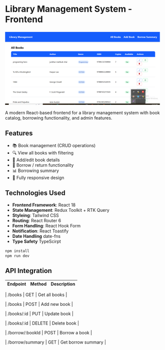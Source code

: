 # Library Management System - Frontend

![Library Management Screenshot](./src/assets/Screenshot_25.png)

A modern React-based frontend for a library management system with book catalog, borrowing functionality, and admin features.

## Features

- 📚 Book management (CRUD operations)
- 🔍 View all books with filtering
- 📝 Add/edit book details
- 🚀 Borrow / return functionality
- 📊 Borrowing summary
- 📱 Fully responsive design

## Technologies Used

- **Frontend Framework**: React 18
- **State Management**: Redux Toolkit + RTK Query
- **Styleing**: Tailwind CSS
- **Routing**: React Router 6
- **Form Handling**: React Hook Form
- **Notification**: React Toastify
- **Date Handling** date-fns
- **Type Safety** TypeScirpt

```
npm install
npm run dev
```

## API Integration

| Endpoint | Method | Description |
| -------- | ------ | ----------- |

| /books | GET | Get all books |

| /books | POST | Add new book |

| /books/:id | PUT | Update book |

| /books/:id | DELETE | Delete book |

| /borrow/:bookId | POST | Borrow a book |

| /borrow/summary | GET | Get borrow summary |
